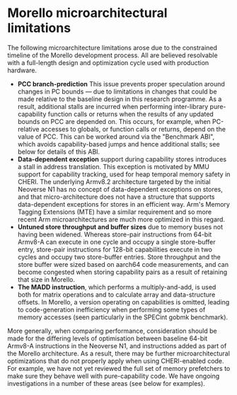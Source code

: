 # Morello microarchitectural limitations

The following microarchitecture limitations arose due to the constrained timeline of the Morello development process. All are believed resolvable with a full-length design and optimization cycle used with production hardware.

* **PCC branch-prediction** This issue prevents proper speculation around
  changes in PC bounds &mdash; due to limitations in changes that could be
  made relative to the baseline design in this research programme.
  As a result, additional stalls are incurred when performing inter-library
  pure-capability function calls or returns when the results of any updated
  bounds on PCC are depended on.
  This occurs, for example, when PC-relative accesses to globals, or function
  calls or returns, depend on the value of PCC.
  This can be worked around via the "Benchmark ABI", which avoids
  capability-based jumps and hence additional stalls; see below for details of
  this ABI.
* **Data-dependent exception** support during capability stores introduces a
  stall in address translation.
  This exception is motivated by MMU support for capability tracking, used for
  heap temporal memory safety in CHERI.
  The underlying Armv8.2 architecture targeted by the initial Neoverse N1 has
  no concept of data-dependent exceptions on stores, and that
  micro-architecture does not have a structure that supports data-dependent
  exceptions for stores in an efficient way.
  Arm's Memory Tagging Extensions (MTE) have a similar requirement and so more
  recent Arm microarchitectures are much more optimized in this regard.
* **Untuned store throughput and buffer sizes** due to memory buses not having
  been widened.
  Whereas store-pair instructions from 64-bit Armv8-A can execute in one cycle
  and occupy a single store-buffer entry, store-pair instructions for 128-bit
  capabilities execute in two cycles and occupy two store-buffer entries.
  Store throughput and the store buffer were sized based on aarch64 code
  measurements, and can become congested when storing capability pairs as a
  result of retaining that size in Morello.  
* **The MADD instruction**, which performs a multiply-and-add, is used both
  for matrix operations and to calculate array and data-structure offsets.
  In Morello, a version operating on capabilities is omitted, leading to
  code-generation inefficiency when performing some types of memory accesses
  (seen particularly in the SPECint gobmk benchmark).

More generally, when comparing performance, consideration should be made for
the differing levels of optimisation between baseline 64-bit Armv8-A
instructions in the Neoverse N1, and instructions added as part of the Morello
architecture.
As a result, there may be further microarchitectural optimizations that do not
properly apply when using CHERI-enabled code.
For example, we have not yet reviewed the full set of memory prefetchers to
make sure they behave well with pure-capability code.
We have ongoing investigations in a number of these areas (see below for
examples).
